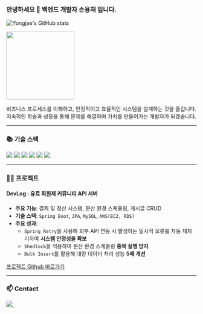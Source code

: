 ### 안녕하세요 👋 백엔드 개발자 손용재 입니다.
![Yongjae's GitHub stats](https://github-readme-stats.vercel.app/api?username=HaelongIT&show_icons=true&theme=onedark)

<a href="https://github.com/HaelongIT"><img align="center" style="height:180px" src="https://github-readme-stats.vercel.app/api/top-langs/?username=HaelongIT&layout=compact&theme=nord&hide_border=true" /></a> 

비즈니스 프로세스를 이해하고, 안정적이고 효율적인 시스템을 설계하는 것을 즐깁니다.<br>
지속적인 학습과 성장을 통해 문제를 해결하며 가치를 만들어가는 개발자가 되겠습니다.

---

### 📚 기술 스택

<p>
  <img src="https://img.shields.io/badge/Java-007396?style=for-the-badge&logo=Java&logoColor=white">
  <img src="https://img.shields.io/badge/SpringBoot-6DB33F?style=for-the-badge&logo=Spring-Boot&logoColor=white">
  <img src="https://img.shields.io/badge/MySQL-4479A1?style=for-the-badge&logo=MySQL&logoColor=white">
  <img src="https://img.shields.io/badge/AWS-232F3E?style=for-the-badge&logo=Amazon-AWS&logoColor=white">
  <img src="https://img.shields.io/badge/Docker-2496ED?style=for-the-badge&logo=Docker&logoColor=white">
  <img src="https://img.shields.io/badge/Linux-FCC624?style=for-the-badge&logo=Linux&logoColor=black">
</p>

---

### 👨‍💻 프로젝트

#### DevLog : 유료 회원제 커뮤니티 API 서버

- **주요 기능**: 결제 및 정산 시스템, 분산 환경 스케줄링, 게시글 CRUD
- **기술 스택**: `Spring Boot`, `JPA`, `MySQL`, `AWS(EC2, RDS)`
- **주요 성과**:
  - `Spring Retry`을 사용해 외부 API 연동 시 발생하는 일시적 오류를 자동 재처리하여 **시스템 안정성을 확보**
  - `Shedlock`을 적용하여 분산 환경 스케줄링 **중복 실행 방지**
  - `Bulk Insert`를 활용해 대량 데이터 처리 성능 **5배 개선**

[프로젝트 Github 바로가기](https://github.com/HaelongIT/DevLog)

---

### 📫 Contact
<a href="mailto:soja0529@gmail.com">
<img src="https://img.shields.io/badge/oka1313@gmail.com-D14836?style=for-the-badge&logo=gmail&logoColor=white"/>&nbsp
</a>
